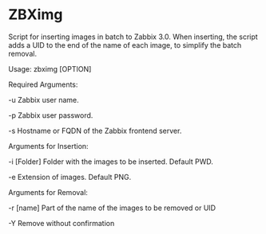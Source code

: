 # ZBXimg
Script for inserting images in batch to Zabbix 3.0.
When inserting, the script adds a UID to the end of the name of each image, to simplify the batch removal.

Usage: zbximg [OPTION]
                
Required Arguments:

-u              Zabbix user name.

-p              Zabbix user password.

-s              Hostname or FQDN of the Zabbix frontend server.

Arguments for Insertion:

-i [Folder]     Folder with the images to be inserted. Default PWD.

-e              Extension of images. Default PNG.

Arguments for Removal:

-r [name]       Part of the name of the images to be removed or UID

-Y              Remove without confirmation
